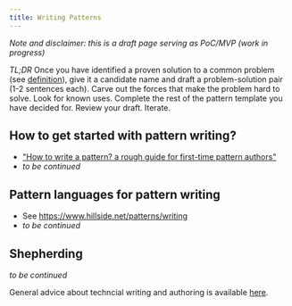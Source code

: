 ```yaml
--- 
title: Writing Patterns
---
```


*Note and disclaimer: this is a draft page serving as PoC/MVP (work in progress)*

*TL;DR* Once you have identified a proven solution to a common problem (see [definition](/about)), give it a candidate name and draft a problem-solution pair (1-2 sentences each). Carve out the forces that make the problem hard to solve. Look for known uses. Complete the rest of the pattern template you have decided for. Review your draft. Iterate. 

## How to get started with pattern writing? 

* ["How to write a pattern? a rough guide for first-time pattern authors"](https://www.researchgate.net/publication/266653111_How_to_write_a_pattern_a_rough_guide_for_first-time_pattern_authors)
* *to be continued*

## Pattern languages for pattern writing

* See <https://www.hillside.net/patterns/writing>
* *to be continued*

## Shepherding 

*to be continued*

General advice about techncial writing and authoring is available [here](https://ozimmer.ch/categories/#Authoring).